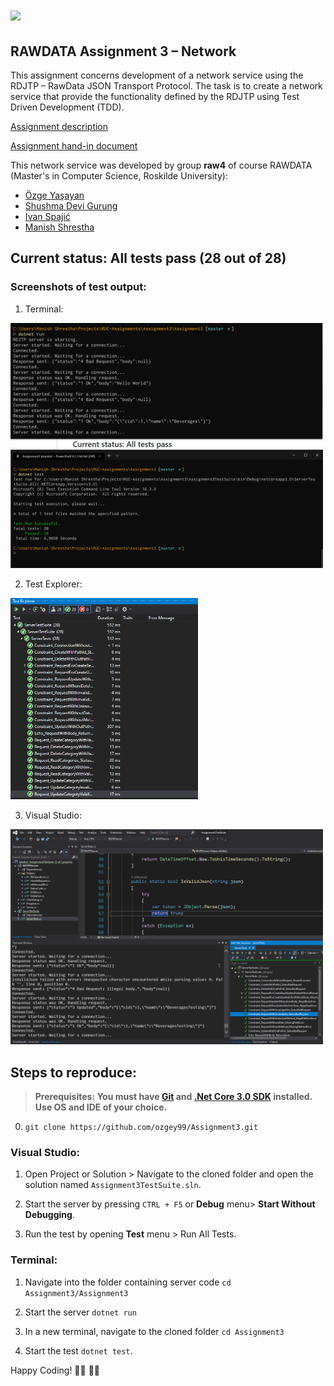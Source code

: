 # <img src="https://ruc.dk/sites/default/files/2017-05/ruc_logo_download_dk.png" width=500px>


## RAWDATA Assignment 3 – Network

This assignment concerns development of a network service using the RDJTP – RawData JSON Transport Protocol.
The task is to create a network service that provide the functionality defined by the RDJTP using Test Driven Development (TDD).

[Assignment description](https://github.com/ozgey99/Assignment3/blob/master/Assignment%20Description.pdf)

[Assignment hand-in document](https://github.com/ozgey99/Assignment3/blob/master/RAW4%20Assignment%203.pdf)

This network service was developed by group **raw4** of course RAWDATA (Master's in Computer Science, Roskilde University):
- [Özge Yaşayan](https://github.com/ozgey99)
- [Shushma Devi Gurung](https://github.com/shus0001)
- [Ivan Spajić](https://github.com/ivanspajic)
- [Manish Shrestha](https://github.com/shrestaz)

## Current status: All tests pass (28 out of 28)

### Screenshots of test output:

1. Terminal:

<img src="Screenshots/Terminal-testing.png" width=500px>

2. Test Explorer:
<img src="Screenshots/Test-Explorer.png" width=300px>

3. Visual Studio:
<img src="Screenshots/Full-view.png" width=500px>



## Steps to reproduce:

> **Prerequisites: You must have [Git](https://git-scm.com/downloads) and [.Net Core 3.0 SDK](https://dotnet.microsoft.com/download) installed. Use OS and IDE of your choice.**

0. `git clone https://github.com/ozgey99/Assignment3.git`

### Visual Studio:

1. Open Project or Solution > Navigate to the cloned folder and open the solution named `Assignment3TestSuite.sln`.

2. Start the server by pressing `CTRL + F5` or **Debug** menu> **Start Without Debugging**.

3. Run the test by opening **Test** menu > Run All Tests.

### Terminal:

1. Navigate into the folder containing server code `cd Assignment3/Assignment3`

2. Start the server `dotnet run`

3. In a new terminal, navigate to the cloned folder `cd Assignment3`

4. Start the test `dotnet test`.


Happy Coding! 👨‍💻 👩‍💻


